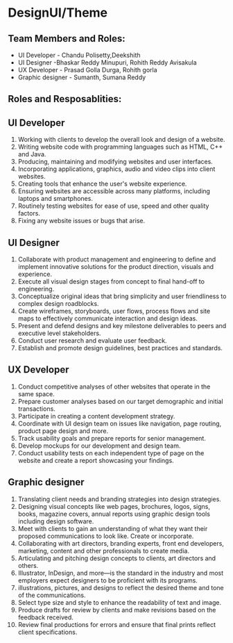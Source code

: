 # DesignUI/Theme

## Team Members and Roles:
- UI Developer     - Chandu Polisetty,Deekshith
- UI Designer      -Bhaskar Reddy Minupuri, Rohith Reddy Avisakula
- UX Developer     - Prasad Golla Durga, Rohith gorla
- Graphic designer - Sumanth, Sumana Reddy

## Roles and Resposablities:

## UI Developer
1. Working with clients to develop the overall look and design of a website.
2. Writing website code with programming languages such as HTML, C++ and Java.
3. Producing, maintaining and modifying websites and user interfaces.
4. Incorporating applications, graphics, audio and video clips into client websites.
5. Creating tools that enhance the user's website experience.
6. Ensuring websites are accessible across many platforms, including laptops and smartphones.
7. Routinely testing websites for ease of use, speed and other quality factors.
8. Fixing any website issues or bugs that arise.

## UI Designer

1. Collaborate with product management and engineering to define and implement innovative solutions for the product direction, visuals    and experience.
2. Execute all visual design stages from concept to final hand-off to engineering.
3. Conceptualize original ideas that bring simplicity and user friendliness to complex design roadblocks.
4. Create wireframes, storyboards, user flows, process flows and site maps to effectively communicate interaction and design ideas.
5. Present and defend designs and key milestone deliverables to peers and executive level stakeholders.
6. Conduct user research and evaluate user feedback.
7. Establish and promote design guidelines, best practices and standards.

## UX Developer

1. Conduct competitive analyses of other websites that operate in the same space.
2. Prepare customer analyses based on our target demographic and initial transactions.
3. Participate in creating a content development strategy.
4. Coordinate with UI design team on issues like navigation, page routing, product page design and more.
5. Track usability goals and prepare reports for senior management.
6. Develop mockups for our development and design team.
7. Conduct usability tests on each independent type of page on the website and create a report showcasing your findings.


## Graphic designer

1. Translating client needs and branding strategies into design strategies.
2. Designing visual concepts like web pages, brochures, logos, signs, books, magazine covers, annual reports using graphic design tools including design software.
3. Meet with clients to gain an understanding of what they want their proposed communications to look like. Create or incorporate.
6. Collaborating with art directors, branding experts, front end developers, marketing, content and other professionals to create media.
7. Articulating and pitching design concepts to clients, art directors and others.
8. Illustrator, InDesign, and more—is the standard in the industry and most employers expect designers to be proficient with its programs.
9. illustrations, pictures, and designs to reflect the desired theme and tone of the communications.
10. Select type size and style to enhance the readability of text and image.
11. Produce drafts for review by clients and make revisions based on the feedback received.
12. Review final productions for errors and ensure that final prints reflect client specifications.


